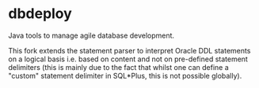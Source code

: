 dbdeploy
========

Java tools to manage agile database development.

This fork extends the statement parser to interpret Oracle DDL statements on a logical basis i.e. based on content and 
not on pre-defined statement delimiters (this is mainly due to the fact that whilst one can define a "custom" statement
delimiter in SQL*Plus, this is not possible globally). 
